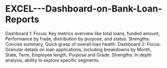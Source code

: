 # EXCEL---Dashboard-on-Bank-Loan-Reports
Dashboard 1: 
    Focus: Key metrics overview like total loans, funded amount, Performance by frade, distribution by purpose, and status.
    Strengths: Concise summary, Quick grasp of overall loan health.
Dashboard 2: 
    Focus: Granular details on loan applications, including breakdowns by Month, State, Term, Employee length, Purpose and Grade.
    Strengths: In depth analysis, ability to explore specific segments.
